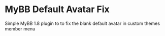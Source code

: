 # MyBB Default Avatar Fix
Simple MyBB 1.8 plugin to to fix the blank default avatar in custom themes member menu
